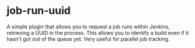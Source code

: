 job-run-uuid
============

A simple plugin that allows you to request a job runs within Jenkins, retrieving a UUID in the process. This allows you to identify a build even if it hasn't got out of the queue yet. Very useful for parallel job tracking.
